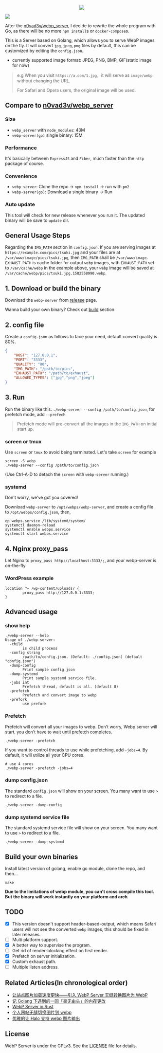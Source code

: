 <p align="center">
	<img src="./pics/webp_server.png"/>
</p>
<img src="https://api.travis-ci.org/webp-sh/webp_server_go.svg?branch=master"/>

After the [n0vad3v/webp_server](https://github.com/n0vad3v/webp_server), I decide to rewrite the whole program with Go, as there will be no more `npm install`s or `docker-compose`s.

This is a Server based on Golang, which allows you to serve WebP images on the fly. 
It will convert `jpg,jpeg,png` files by default, this can be customized by editing the `config.json`.. 
* currently supported  image format: JPEG, PNG, BMP, GIF(static image for now)


> e.g When you visit `https://a.com/1.jpg`，it will serve as `image/webp` without changing the URL.
>
> For Safari and Opera users, the original image will be used.

## Compare to [n0vad3v/webp_server](https://github.com/n0vad3v/webp_server)

### Size

* `webp_server` with `node_modules`: 43M
* `webp-server(go)` single binary: 15M

### Performance

It's basically between `ExpressJS` and `Fiber`, much faster than the `http` package of course.

### Convenience

* `webp_server`: Clone the repo -> `npm install` -> run with `pm2`
* `webp-server(go)`: Download a single binary -> Run

### Auto update
This tool will check for new release whenever you run it. The updated binary will be save to `update` dir.

## General Usage Steps
Regarding the `IMG_PATH` section in `config.json`. 
If you are serving images at `https://example.com/pics/tsuki.jpg` and 
your files are at `/var/www/image/pics/tsuki.jpg`, then `IMG_PATH` shall be `/var/www/image`.
`EXHAUST_PATH` is cache folder for output `webp` images, with `EXHAUST_PATH` set to `/var/cache/webp` 
in the example above, your `webp` image will be saved at `/var/cache/webp/pics/tsuki.jpg.1582558990.webp`.

## 1. Download or build the binary
Download the `webp-server` from [release](https://github.com/n0vad3v/webp_server_go/releases) page.

Wanna build your own binary? Check out [build](#build-your-own-binaries) section

## 2. config file
Create a `config.json` as follows to face your need, default convert quality is 80%.
```json
{
	"HOST": "127.0.0.1",
	"PORT": "3333",
	"QUALITY": "80",
	"IMG_PATH": "/path/to/pics",
	"EXHAUST_PATH": "/path/to/exhaust",
	"ALLOWED_TYPES": ["jpg","png","jpeg"]
}
```
## 3. Run
Run the binary like this: `./webp-server --config /path/to/config.json`, for prefetch mode, add `--prefech`.

> Prefetch mode will pre-convert all the images in the `IMG_PATH` on initial start up.

### screen or tmux
Use `screen` or `tmux` to avoid being terminated. Let's take `screen` for example
```
screen -S webp
./webp-server --config /path/to/config.json
```
(Use Ctrl-A-D to detach the `screen` with `webp-server` running.)
### systemd
Don't worry, we've got you covered!

Download `webp-server` to `/opt/webps/webp-server`, and create a config file to `/opt/webps/config.json`, then,

```shell script
cp webps.service /lib/systemd/system/
systemctl daemon-reload
systemctl enable webps.service
systemctl start webps.service
```
## 4. Nginx proxy_pass
Let Nginx to `proxy_pass http://localhost:3333/;`, and your webp-server is on-the-fly
### WordPress example
```
location ^~ /wp-content/uploads/ {
        proxy_pass http://127.0.0.1:3333;
}
```

## Advanced usage
### show help
```
./webp-server --help
Usage of ./webp-server:
  -child
        is child process
  -config string
        /path/to/config.json. (Default: ./config.json) (default "config.json")
  -dump-config
        Print sample config.json
  -dump-systemd
        Print sample systemd service file.
  -jobs int
        Prefetch thread, default is all. (default 8)
  -prefetch
        Prefetch and convert image to webp
  -prefork
        use prefork
```
### Prefetch
Prefetch will convert all your images to webp. Don't worry, Webp server will start, 
you don't have to wait until prefetch completes.
```
./webp-server -prefetch
```
If you want to control threads to use while prefetching, add `-jobs=4`. 
By default, it will utilize all your CPU cores.
```
# use 4 cores
./webp-server -prefetch -jobs=4
```
### dump config.json
The standard `config.json` will show on your screen. You many want to use `>` to redirect to a file.
```
./webp-server -dump-config
```
### dump systemd service file
The standard systemd service file will show on your screen. You many want to use `>` to redirect to a file.

```
./webp-server -dump-systemd
```

## Build your own binaries
Install latest version of golang, enable go module, clone the repo, and then...
```shell script
make
```
**Due to the limitations of webp module, you can't cross compile this tool. 
But the binary will work instantly on your platform and arch**

## TODO
- [x] This version doesn't support header-based-output, which means Safari users will not see the converted `webp` images, this should be fixed in later releases.
- [ ] Multi platform support.
- [x] A better way to supervise the program.
- [ ] Get rid of render-blocking effect on first render.
- [x] Prefetch on server initialization.
- [x] Custom exhaust path.
- [ ] Multiple listen address.

## Related Articles(In chronological order)

* [让站点图片加载速度更快——引入 WebP Server 无缝转换图片为 WebP](https://nova.moe/re-introduce-webp-server/)
* [记 Golang 下遇到的一回「毫无由头」的内存更改](https://await.moe/2020/02/note-about-encountered-memory-changes-for-no-reason-in-golang/)
* [WebP Server in Rust](https://await.moe/2020/02/webp-server-in-rust/)
* [个人网站无缝切换图片到 webp](https://www.bennythink.com/flying-webp.html)
* [优雅的让 Halo 支持 webp 图片输出](https://halo.run/archives/halo-and-webp)

## License

WebP Server is under the GPLv3. See the [LICENSE](./LICENSE) file for details.

